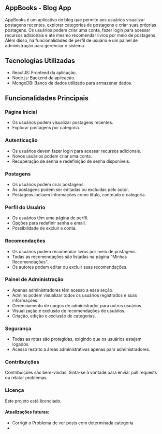 ## AppBooks - Blog App

AppBooks é um aplicativo de blog que permite aos usuários visualizar postagens recentes, explorar categorias de postagens e criar suas próprias postagens. Os usuários podem criar uma conta, fazer login para acessar recursos adicionais e até mesmo recomendar livros por meio de postagens. Além disso, há funcionalidades de perfil de usuário e um painel de administração para gerenciar o sistema.

## Tecnologias Utilizadas

- ReactJS: Frontend da aplicação.
- Node.js: Backend da aplicação.
- MongoDB: Banco de dados utilizado para armazenar dados.

## Funcionalidades Principais

### Página Inicial

- Os usuários podem visualizar postagens recentes.
- Explorar postagens por categoria.

### Autenticação

- Os usuários devem fazer login para acessar recursos adicionais.
- Novos usuários podem criar uma conta.
- Recuperação de senha e redefinição de senha disponíveis.

### Postagens

- Os usuários podem criar postagens.
- As postagens podem ser editadas ou excluídas pelo autor.
- Postagens incluem informações como título, conteúdo e categoria.

### Perfil do Usuário

- Os usuários têm uma página de perfil.
- Opções para redefinir senha e email.
- Possibilidade de excluir a conta.

### Recomendações

- Os usuários podem recomendar livros por meio de postagens.
- Todas as recomendações são listadas na página "Minhas Recomendações".
- Os autores podem editar ou excluir suas recomendações.

### Painel de Administração

- Apenas administradores têm acesso a essa seção.
- Admins podem visualizar todos os usuários registrados e suas informações.
- Gerenciamento de cargos de administrador para outros usuários.
- Visualização e exclusão de recomendações de usuários.
- Criação, edição e exclusão de categorias.

### Segurança

- Todas as rotas são protegidas, exigindo que os usuários estejam logados.
- Acesso restrito a áreas administrativas apenas para administradores.

### Contribuições

Contribuições são bem-vindas. Sinta-se à vontade para enviar pull requests ou relatar problemas.

### Licença

Este projeto está licenciado.

#### Atualizações futuras:

- Corrigir o Problema de ver posts com determinada categoria
-
